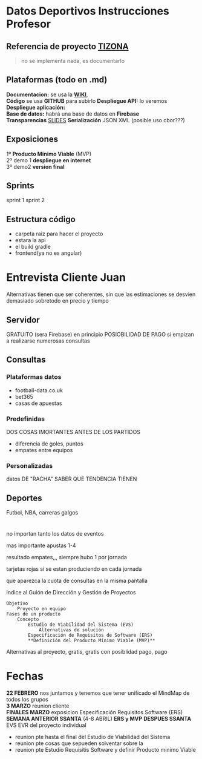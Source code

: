 # Datos Deportivos Instrucciones Profesor
## Referencia de proyecto [TIZONA](https://git.institutomilitar.com/proyectos-finales/tizona/-/blob/master/README.md)
> no se implementa nada, es documentarlo

## Plataformas (todo en .md)
**Documentacion:** se usa la [**WIKI**](https://git.institutomilitar.com/aGir18/datosdeportivosdim44/-/wikis/2.%20EVS/2.1.%20Requisitos),  
**Código** se usa **GITHUB** para subirlo
**Despliegue API:** lo veremos
**Despliegue aplicación:**  
**Base de datos:** habrá una base de datos en **Firebase**  
**Transparencias** [SLIDES](https://slides.com/)
**Serialización** JSON XML (posible uso cbor???)


## Exposiciones
1º **Producto Minimo Viable** (MVP)  
2º demo 1 **despliegue en internet**  
3º demo2 **version final**  

## Sprints
sprint 1
sprint 2

## Estructura código
+ carpeta raiz para hacer el proyecto
+   estara la api
+   el build gradle
+   frontend(ya no es angular)


# Entrevista Cliente Juan
Alternativas tienen que ser coherentes, sin que las estimaciones se desvien demasiado sobretodo en precio y tiempo 

## Servidor
GRATUITO (sera Firebase) en principio
POSIOBILIDAD DE PAGO si empizan a realizarse numerosas consultas

## Consultas

### Plataformas datos
+ football-data.co.uk  
+ bet365  
+ casas de apuestas  


### Predefinidas
DOS COSAS IMORTANTES ANTES DE LOS PARTIDOS
 + diferencia de goles, puntos
 + empates entre equipos

### Personalizadas
datos DE "RACHA" SABER QUE TENDENCIA TIENEN
## Deportes
Futbol, NBA, carreras galgos 
#



no importan tanto los datos de eventos

mas importante apustas 1-4



resultado empates,,, siempre hubo 1 por jornada 

tarjetas rojas si se estan produciendo en cada jornada

que aparezca la cuota de consultas en la misma pantalla

Indice al Guión de Dirección y Gestión de Proyectos

    Objetivo
        Proyecto en equipo
    Fases de un producto
        Concepto
            Estudio de Viabilidad del Sistema (EVS)
                Alternativas de solución
            Especificación de Requisitos de Software (ERS)
            **Definición del Producto Mínimo Viable (MVP)**

Alternativas al proyecto, gratis, gratis con posiblidad pago, pago



# Fechas
**22 FEBRERO** nos juntamos y tenemos que tener unificado el MindMap de todos los grupos  
**3 MARZO** reunion cliente  
**FINALES MARZO** exposicion Especificación Requisitos Software (ERS)  
**SEMANA ANTERIOR SSANTA** (4-8 ABRIL) **ERS y MVP** 
**DESPUES SSANTA** EVS EVR del proyecto individual
+ reunion pte hasta el final del Estudio de Viabilidad del Sistema
+ reunion pte cosas que sepueden solventar sobre la 
+ reunion pte Estudio Requisitis Software y definir Producto minimo Viable




